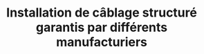 ---
title: Installation de câblage structuré garantis par différents manufacturiers
titre: Installation de câblage structuré garantis par différents manufacturiers
identifiant: installation-cablage
icon: /img/ico/service5.svg
---
